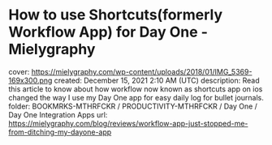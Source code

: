 # How to use Shortcuts(formerly Workflow App) for Day One - Mielygraphy

cover: https://mielygraphy.com/wp-content/uploads/2018/01/IMG_5369-169x300.png
created: December 15, 2021 2:10 AM (UTC)
description: Read this article to know about how workflow now known as shortcuts app on ios changed the way I use my Day One app for easy daily log for bullet journals.
folder: BOOKMRKS-MTHRFCKR / PRODUCTIVITY-MTHRFCKR / Day One / Day One Integration Apps
url: https://mielygraphy.com/blog/reviews/workflow-app-just-stopped-me-from-ditching-my-dayone-app
